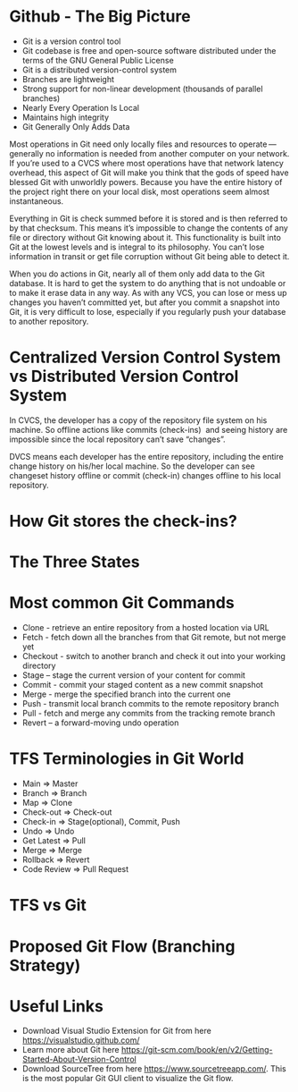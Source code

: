 # Github - The Big Picture

 - Git is a version control tool
 - Git codebase is free and open-source software distributed under the terms of the GNU General Public License
 - Git is a distributed version-control system
 - Branches are lightweight
 - Strong support for non-linear development (thousands of parallel branches)
 - Nearly Every Operation Is Local
 - Maintains high integrity
 - Git Generally Only Adds Data
 
Most operations in Git need only locally files and resources to operate — generally no information is needed from another computer on your network. If you’re used to a CVCS where most operations have that network latency overhead, this aspect of Git will make you think that the gods of speed have blessed Git with unworldly powers. Because you have the entire history of the project right there on your local disk, most operations seem almost instantaneous.

Everything in Git is check summed before it is stored and is then referred to by that checksum. This means it’s impossible to change the contents of any file or directory without Git knowing about it. This functionality is built into Git at the lowest levels and is integral to its philosophy. You can’t lose information in transit or get file corruption without Git being able to detect it.

When you do actions in Git, nearly all of them only add data to the Git database. It is hard to get the system to do anything that is not undoable or to make it erase data in any way. As with any VCS, you can lose or mess up changes you haven’t committed yet, but after you commit a snapshot into Git, it is very difficult to lose, especially if you regularly push your database to another repository.

# Centralized Version Control System vs Distributed Version Control System

In CVCS, the developer has a copy of the repository file system on his machine. So offline actions like commits (check-ins)  and seeing history are impossible since the local repository can’t save “changes”. 

DVCS means each developer has the entire repository, including the entire change history on his/her local machine. So the developer can see changeset history offline or commit (check-in) changes offline to his local repository.

# How Git stores the check-ins?

# The Three States

# Most common Git Commands

 - Clone - retrieve an entire repository from a hosted location via URL
 - Fetch - fetch down all the branches from that Git remote, but not merge yet
 - Checkout - switch to another branch and check it out into your working directory
 - Stage – stage the current version of your content for commit
 - Commit - commit your staged content as a new commit snapshot
 - Merge	 - merge the specified branch into the current one
 - Push - transmit local branch commits to the remote repository branch 
 - Pull - fetch and merge any commits from the tracking remote branch
 - Revert – a forward-moving undo operation
 
 # TFS Terminologies in Git World
 
- Main		    =>	Master
- Branch		  =>	Branch
- Map		      =>	Clone
- Check-out	  => 	Check-out
- Check-in 		=> 	Stage(optional), Commit, Push
- Undo		    =>	Undo
- Get Latest 	=>	Pull
- Merge		    => 	Merge
- Rollback		=>	Revert
- Code Review	=>	Pull Request

# TFS vs Git

# Proposed Git Flow (Branching Strategy)

# Useful Links

 - Download Visual Studio Extension for Git from here https://visualstudio.github.com/
 - Learn more about Git here https://git-scm.com/book/en/v2/Getting-Started-About-Version-Control
 - Download SourceTree from here https://www.sourcetreeapp.com/. This is the most popular Git GUI client to visualize the Git flow.
